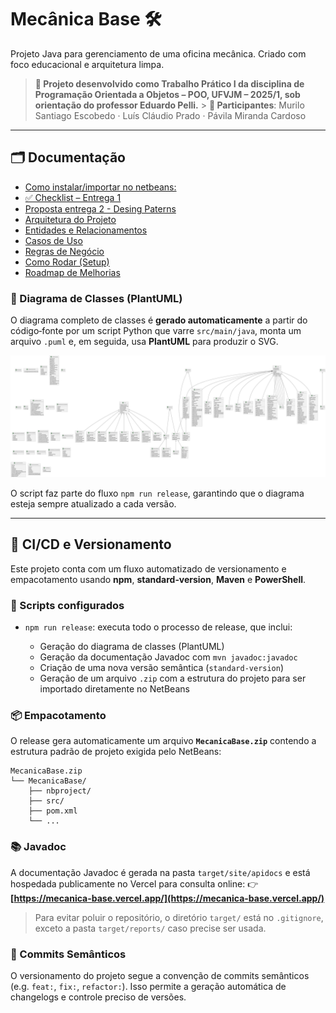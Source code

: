 # Mecânica Base 🛠️

Projeto Java para gerenciamento de uma oficina mecânica. Criado com foco educacional e arquitetura limpa.

> **📘 Projeto desenvolvido como Trabalho Prático I da disciplina de Programação Orientada a Objetos – POO, UFVJM – 2025/1, sob orientação do professor Eduardo Pelli.** > **👥 Participantes**: Murilo Santiago Escobedo · Luís Cláudio Prado · Pávila Miranda Cardoso

---

## 🗂 Documentação

- [Como instalar/importar no netbeans: ](documentation/instalation.md)
- [✅ Checklist – Entrega 1](documentation/entrega1.md)
- [Proposta entrega 2 - Desing Paterns](documentation/entrega2.md)
- [Arquitetura do Projeto](documentation/arquitetura.md)
- [Entidades e Relacionamentos](documentation/entidades.md)
- [Casos de Uso](documentation/casos-de-uso.md)
- [Regras de Negócio](documentation/regras-de-negocio.md)
- [Como Rodar (Setup)](documentation/setup-dev.md)
- [Roadmap de Melhorias](documentation/roadmap.md)

### 📐 Diagrama de Classes (PlantUML)

O diagrama completo de classes é **gerado automaticamente** a partir do código‑fonte por um script Python que varre `src/main/java`, monta um arquivo `.puml` e, em seguida, usa **PlantUML** para produzir o SVG.

![Diagrama de Classes](documentation/diagrama_de_classe/uml_diagrama.svg)

O script faz parte do fluxo `npm run release`, garantindo que o diagrama esteja sempre atualizado a cada versão.

---

## 🚀 CI/CD e Versionamento

Este projeto conta com um fluxo automatizado de versionamento e empacotamento usando **npm**, **standard‑version**, **Maven** e **PowerShell**.

### 🔧 Scripts configurados

- `npm run release`: executa todo o processo de release, que inclui:

  - Geração do diagrama de classes (PlantUML)
  - Geração da documentação Javadoc com `mvn javadoc:javadoc`
  - Criação de uma nova versão semântica (`standard-version`)
  - Geração de um arquivo `.zip` com a estrutura do projeto para ser importado diretamente no NetBeans

### 📦 Empacotamento

O release gera automaticamente um arquivo **`MecanicaBase.zip`** contendo a estrutura padrão de projeto exigida pelo NetBeans:

```
MecanicaBase.zip
└── MecanicaBase/
    ├── nbproject/
    ├── src/
    ├── pom.xml
    └── ...
```

### 📚 Javadoc

A documentação Javadoc é gerada na pasta `target/site/apidocs` e está hospedada publicamente no Vercel para consulta online:
👉 **[https://mecanica-base.vercel.app/](https://mecanica-base.vercel.app/)**

> Para evitar poluir o repositório, o diretório `target/` está no `.gitignore`, exceto a pasta `target/reports/` caso precise ser usada.

### 📝 Commits Semânticos

O versionamento do projeto segue a convenção de commits semânticos (e.g. `feat:`, `fix:`, `refactor:`). Isso permite a geração automática de changelogs e controle preciso de versões.
